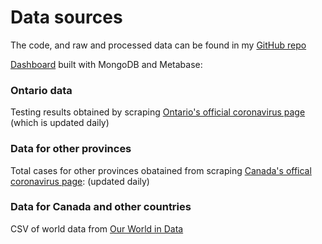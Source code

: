 # Data sources

The code, and raw and processed data can be found in my [GitHub repo](https://github.com/Russell-Pollari/ontario-covid19)

[Dashboard](https://russell-pollari.github.io/ontario-covid19/) built with MongoDB and Metabase:  


### Ontario data
Testing results obtained by scraping [Ontario's official
coronavirus page](https://www.ontario.ca/page/2019-novel-coronavirus) (which is updated daily)  


### Data for other provinces
Total cases for other provinces obatained from scraping [Canada's offical
coronavirus page](https://www.canada.ca/en/public-health/services/diseases/2019-novel-coronavirus-infection.html): (updated daily)  

### Data for Canada and other countries
CSV of world data from [Our World in Data](https://ourworldindata.org/coronavirus-source-data)
